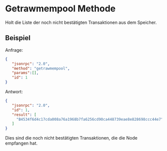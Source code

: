 # Getrawmempool Methode

Holt die Liste der noch nicht bestätigten Transaktionen aus dem Speicher.

## Beispiel

Anfrage:

```json
{
   "jsonrpc": "2.0",
   "method": "getrawmempool",
   "params":[],
   "id": 1
}
```

Antwort:

```json
{
   "jsonrpc": "2.0",
   "id": 1,
   "result": [
     "B4534f6d4c17cda008a76a1968b7fa6256cd90ca448739eae8e828698ccc44e7"
   ]
}
```

Dies sind die noch nicht bestätigten Transaktionen, die die Node empfangen hat.

